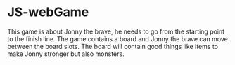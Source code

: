# JS-webGame
This game is about Jonny the brave, he needs to go from the starting point to the finish line. The game contains a board and Jonny the brave can move between the board slots. The board will contain good things like items to make Jonny stronger but also monsters.
